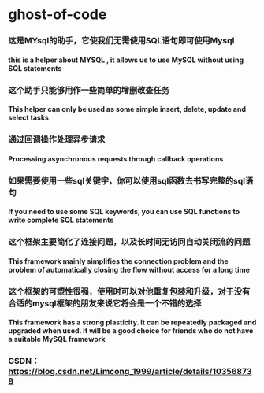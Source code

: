 # ghost-of-code

### 这是MYsql的助手，它使我们无需使用SQL语句即可使用Mysql
#### this is a helper about MYSQL , it allows us to use MySQL without using SQL statements


### 这个助手只能够用作一些简单的增删改查任务
#### This helper can only be used as some simple insert, delete, update and select tasks


### 通过回调操作处理异步请求
#### Processing asynchronous requests through callback operations


### 如果需要使用一些sql关键字，你可以使用sql函数去书写完整的sql语句
#### If you need to use some SQL keywords, you can use SQL functions to write complete SQL statements

### 这个框架主要简化了连接问题，以及长时间无访问自动关闭流的问题
#### This framework mainly simplifies the connection problem and the problem of automatically closing the flow without access for a long time

### 这个框架的可塑性很强，使用时可以对他重复包装和升级，对于没有合适的mysql框架的朋友来说它将会是一个不错的选择
#### This framework has a strong plasticity. It can be repeatedly packaged and upgraded when used. It will be a good choice for friends who do not have a suitable MySQL framework

### CSDN：https://blog.csdn.net/Limcong_1999/article/details/103568739
